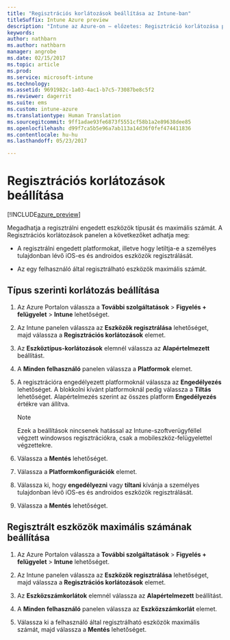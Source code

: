 ```yaml
---
title: "Regisztrációs korlátozások beállítása az Intune-ban"
titleSuffix: Intune Azure preview
description: "Intune az Azure-on – előzetes: Regisztráció korlátozása platform alapján és eszközregisztrálási korlát beállítása az Intune-ban. "
keywords: 
author: nathbarn
ms.author: nathbarn
manager: angrobe
ms.date: 02/15/2017
ms.topic: article
ms.prod: 
ms.service: microsoft-intune
ms.technology: 
ms.assetid: 9691982c-1a03-4ac1-b7c5-73087be8c5f2
ms.reviewer: dagerrit
ms.suite: ems
ms.custom: intune-azure
ms.translationtype: Human Translation
ms.sourcegitcommit: 9ff1adae93fe6873f5551cf58b1a2e89638dee85
ms.openlocfilehash: d99f7ca5b5e96a7ab113a14d36f0fef474411836
ms.contentlocale: hu-hu
ms.lasthandoff: 05/23/2017

---
```


# <a name="set-enrollment-restrictions"></a>Regisztrációs korlátozások beállítása 

[!INCLUDE[azure_preview](./includes/azure_preview.md)]

Megadhatja a regisztrálni engedett eszközök típusát és maximális számát. A Regisztrációs korlátozások panelen a következőket adhatja meg:

- A regisztrálni engedett platformokat, illetve hogy letiltja-e a személyes tulajdonban lévő iOS-es és androidos eszközök regisztrálását.

- Az egy felhasználó által regisztrálható eszközök maximális számát.

## <a name="set-device-type-restrictions"></a>Típus szerinti korlátozás beállítása

1. Az Azure Portalon válassza a **További szolgáltatások** > **Figyelés + felügyelet** > **Intune** lehetőséget.

2. Az Intune panelen válassza az **Eszközök regisztrálása** lehetőséget, majd válassza a **Regisztrációs korlátozások** elemet.

3. Az **Eszköztípus-korlátozások** elemnél válassza az **Alapértelmezett** beállítást.

4. A **Minden felhasználó** panelen válassza a **Platformok** elemet.

5. A regisztrációra engedélyezett platformoknál válassza az **Engedélyezés** lehetőséget. A blokkolni kívánt platformoknál pedig válassza a **Tiltás** lehetőséget. Alapértelmezés szerint az összes platform **Engedélyezés** értékre van állítva. 

    >[!NOTE]
    >Ezek a beállítások nincsenek hatással az Intune-szoftverügyféllel végzett windowsos regisztrációkra, csak a mobileszköz-felügyelettel végzettekre. 

6. Válassza a **Mentés** lehetőséget.

7. Válassza a **Platformkonfigurációk** elemet.

8. Válassza ki, hogy **engedélyezni** vagy **tiltani** kívánja a személyes tulajdonban lévő iOS-es és androidos eszközök regisztrálását.

9. Válassza a **Mentés** lehetőséget.

## <a name="set-device-limit-restrictions"></a>Regisztrált eszközök maximális számának beállítása

1. Az Azure Portalon válassza a **További szolgáltatások** > **Figyelés + felügyelet** > **Intune** lehetőséget.

2. Az Intune panelen válassza az **Eszközök regisztrálása** lehetőséget, majd válassza a **Regisztrációs korlátozások** elemet.

3. Az **Eszközszámkorlátok** elemnél válassza az **Alapértelmezett** beállítást.

4. A **Minden felhasználó** panelen válassza az **Eszközszámkorlát** elemet.

5. Válassza ki a felhasználó által regisztrálható eszközök maximális számát, majd válassza a **Mentés** lehetőséget.

